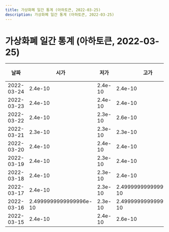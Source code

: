 ```yaml
---
title: 가상화폐 일간 통계 (아하토큰, 2022-03-25)
description: 가상화폐 일간 통계 (아하토큰, 2022-03-25)
---
```


가상화폐 일간 통계 (아하토큰, 2022-03-25)
===

|날짜|시가|저가|고가|종가|비고|
|--|--|--|--|--|--|
|2022-03-24|2.4e-10|2.4e-10|2.4e-10|2.4e-10|    |
|2022-03-23|2.4e-10|2.4e-10|2.4e-10|2.4e-10|    |
|2022-03-22|2.4e-10|2.3e-10|2.6e-10|2.4e-10|    |
|2022-03-21|2.3e-10|2.3e-10|2.3e-10|2.3e-10|    |
|2022-03-20|2.4e-10|2.4e-10|2.4e-10|2.4e-10|    |
|2022-03-19|2.4e-10|2.3e-10|2.4e-10|2.4e-10|    |
|2022-03-18|2.4e-10|2.3e-10|2.4e-10|2.3e-10|    |
|2022-03-17|2.4e-10|2.3e-10|2.4999999999999996e-10|2.4e-10|    |
|2022-03-16|2.4999999999999996e-10|2.3e-10|2.4999999999999996e-10|2.4e-10|    |
|2022-03-15|2.4e-10|2.4e-10|2.6e-10|2.4999999999999996e-10|    |
